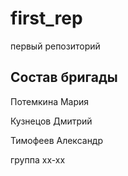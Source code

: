 # first_rep
первый репозиторий
## Состав бригады
Потемкина Мария

Кузнецов Дмитрий

Тимофеев Александр

группа хх-хх

